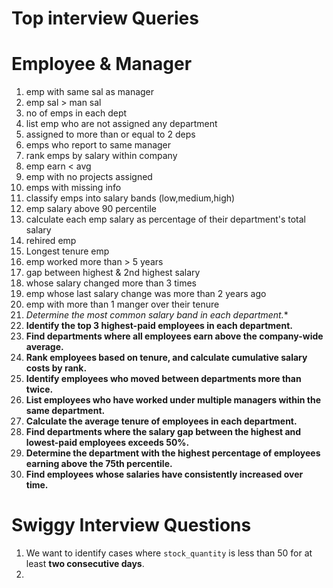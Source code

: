 # Top interview Queries

# Employee & Manager

1. emp with same sal as manager
2. emp sal > man sal
3. no of emps in each dept
4. list emp who are not assigned any department
5. assigned to more than or equal to 2 deps
6. emps who report to same manager
7. rank emps by salary within company
8. emp earn < avg
9. emp with no projects assigned
10. emps with missing info
11. classify emps into salary bands (low,medium,high)
12. emp salary above 90 percentile
13. calculate each emp salary as percentage of their department's total salary
14. rehired emp
15. Longest tenure emp
16. emp worked more than > 5 years
17. gap between highest & 2nd highest salary
18. whose salary changed more than 3 times
19. emp whose last salary change was more than 2 years ago
20. emp with more than 1 manger over their tenure
21. *Determine the most common salary band in each department.**
22. **Identify the top 3 highest-paid employees in each department.**
23. **Find departments where all employees earn above the company-wide average.**
24. **Rank employees based on tenure, and calculate cumulative salary costs by rank.**
25. **Identify employees who moved between departments more than twice.**
26. **List employees who have worked under multiple managers within the same department.**
27. **Calculate the average tenure of employees in each department.**
28. **Find departments where the salary gap between the highest and lowest-paid employees exceeds 50%.**
29. **Determine the department with the highest percentage of employees earning above the 75th percentile.**
30. **Find employees whose salaries have consistently increased over time.**

# Swiggy Interview Questions

1. We want to identify cases where `stock_quantity` is less than 50 for at least **two consecutive days**.
2.
